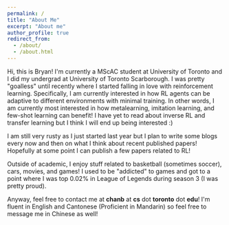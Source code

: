 ```yaml
---
permalink: /
title: "About Me"
excerpt: "About me"
author_profile: true
redirect_from: 
  - /about/
  - /about.html
---
```


Hi, this is Bryan! I'm currently a MScAC student at University of Toronto and I did my undergrad at University of Toronto Scarborough. I was pretty "goalless" until recently where I started falling in love with reinforcement learning. Specifically, I am currently interested in how RL agents can be adaptive to different environments with minimal training. In other words, I am currently most interested in how metalearning, imitation learning, and few-shot learning can benefit! I have yet to read about inverse RL and transfer learning but I think I will end up being interested :)

I am still very rusty as I just started last year but I plan to write some blogs every now and then on what I think about recent published papers! Hopefully at some point I can publish a few papers related to RL!

Outside of academic, I enjoy stuff related to basketball (sometimes soccer), cars, movies, and games! I used to be "addicted" to games and got to a point where I was top 0.02% in League of Legends during season 3 (I was pretty proud).

Anyway, feel free to contact me at **chanb** at **cs** dot **toronto** dot **edu**! I'm fluent in English and Cantonese (Proficient in Mandarin) so feel free to message me in Chinese as well!